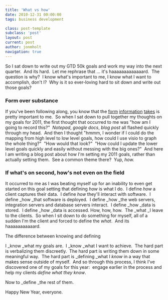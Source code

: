 ```yaml
---
title: 'What vs how'
date: 2010-12-31 00:00:00 
tags: business development

class: post-template
subclass: 'post'
layout: post
current: post
author: jonmholt
navigation: true
---
```

So I sat down to write out my GTD 50k goals and work my way into the next quarter.  And its hard.  Let me rephrase that ... it's haaaaaaaaaaaaard.  The question is why?  I know what's important to me, I know what I want to accomplish, don't I?  Why is it so ever-loving hard to sit down and write out those goals?  <a name="more"></a>

### Form over substance

If you've been following along, you know that the [form](http://blog.e-bydesign.ca/wp-eBydesign/2010/09/function-without-form-is-no-function-at-all/) [information](http://blog.e-bydesign.ca/wp-eBydesign/2010/04/a-user-story-in-video/) [takes](http://blog.e-bydesign.ca/wp-eBydesign/2009/09/web-design-is-like-grade-4-collage/) is pretty important to me.  So when I sat down to pull together my thoughts on my goals for 2011, the first thought that occurred to me was "how am I going to record this?"  _Notepad_, _google docs_, _blog post_ all flashed quickly through my head.  And then I thought "hmmm, I wonder if I could do the mapping from high level to low level goals, how could I use visio to graph the whole thing?"  "How would that look?"  "How could I update the lower level goals quickly and easily without messing with the big ones?"  And here I am writing a blog post about how I'm setting my 2011 goals, rather than actually setting them.  See a common theme there?  Yup, _how._

### If what's on second, how's not even on the field

It occurred to me as I was beating myself up for an inability to even get started on this goal setting that defining _how_ is what I do.  I define _how_ a client captures their data.  I define _how_ they'll interact with software.  I define _how _that software is deployed.  I define _how _the web servers, integration servers and database servers interact.  I define _how _data is stored.  I define _how _data is accessed. How, how, how.  The _what _I leave to the clients.  So when I sit down to do something for myself, all of a sudden I'm the client and forced to define the _what_.  And its haaaaaaaaaaard.

The difference between knowing and defining

I _know _what my goals are.  I _know _what I want to achieve.  The hard part is verbalizing them discreetly.  The hard part is writing them down in some meaningful way.  The hard part is _defining _what I _know_ in a way that makes sense outside of myself.  And so through this process, I think I've discovered one of my goals for this year:  engage earlier in the process and help my clients _define what they know_.

Now to _define _the rest of them.

Happy New Year, everyone.
